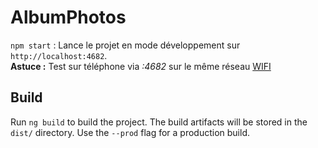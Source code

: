 # AlbumPhotos

`npm start` : Lance le projet en mode développement sur `http://localhost:4682`. <br><b>Astuce :</b> Test sur téléphone via <i><adresse-ip-locale>:4682</i> sur le même réseau <u>WIFI</u>   

## Build
Run `ng build` to build the project. The build artifacts will be stored in the `dist/` directory. Use the `--prod` flag for a production build.

